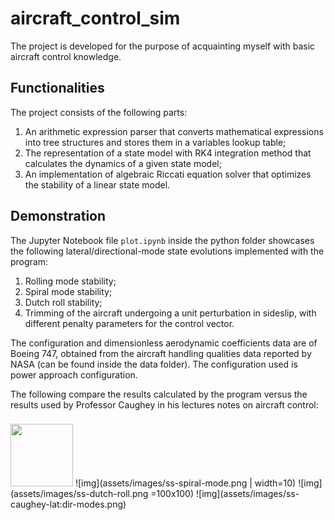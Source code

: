 # aircraft_control_sim

 The project is developed for the purpose of acquainting myself with basic aircraft control knowledge.
 
 ## Functionalities
 
 The project consists of the following parts:
 1. An arithmetic expression parser that converts mathematical expressions into tree structures and stores them in a variables lookup table;
 2. The representation of a state model with RK4 integration method that calculates the dynamics of a given state model;
 3. An implementation of algebraic Riccati equation solver that optimizes the stability of a linear state model.

## Demonstration

The Jupyter Notebook file `plot.ipynb` inside the python folder showcases the following lateral/directional-mode state evolutions implemented with the program:
1. Rolling mode stability;
2. Spiral mode stability;
3. Dutch roll stability;
4. Trimming of the aircraft undergoing a unit perturbation in sideslip, with different penalty parameters for the control vector.

The configuration and dimensionless aerodynamic coefficients data are of Boeing 747, obtained from the aircraft handling qualities data reported by NASA (can be found inside the data folder). The configuration used is power approach configuration.

The following compare the results calculated by the program versus the results used by Professor Caughey in his lectures notes on aircraft control:

###
<img src="assets/images/ss-spiral-mode.png | width=10" width="100" height="100">
![img](assets/images/ss-spiral-mode.png | width=10)     ![img](assets/images/ss-dutch-roll.png =100x100)
![img](assets/images/ss-caughey-lat:dir-modes.png)
